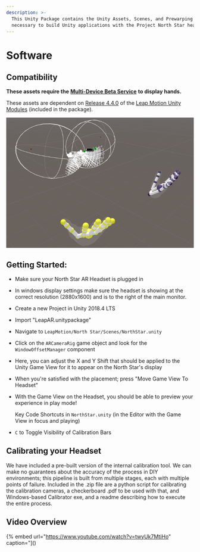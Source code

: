 ```yaml
---
description: >-
  This Unity Package contains the Unity Assets, Scenes, and Prewarping systems
  necessary to build Unity applications with the Project North Star headset.
---
```


# Software

## Compatibility

**These assets require the** [**Multi-Device Beta Service**](https://github.com/leapmotion/UnityModules/tree/feat-multi-device/Multidevice%20Service) **to display hands.**

These assets are dependent on [Release 4.4.0](https://github.com/leapmotion/UnityModules/pull/1010) of the [Leap Motion Unity Modules](https://github.com/leapmotion/UnityModules) \(included in the package\).

[![North Star Starting Scene](../assets/unitynorthstarrig.png)](https://github.com/leapmotion/ProjectNorthStar/tree/master/Software)

## Getting Started:

* Make sure your North Star AR Headset is plugged in
* In windows display settings make sure the headset is showing at the correct resolution \(2880x1600\) and is to the right of the main monitor.
* Create a new Project in Unity 2018.4 LTS
* Import "LeapAR.unitypackage"
* Navigate to `LeapMotion/North Star/Scenes/NorthStar.unity`
* Click on the `ARCameraRig` game object and look for the `WindowOffsetManager` component
* Here, you can adjust the X and Y Shift that should be applied to the Unity Game View for it to appear on the North Star's display
* When you're satisfied with the placement; press "Move Game View To Headset"
* With the Game View on the Headset, you should be able to preview your experience in play mode!

  Key Code Shortcuts in `NorthStar.unity` \(in the Editor with the Game View in focus and playing\)

* `C` to Toggle Visibility of Calibration Bars

## Calibrating your Headset

We have included a pre-built version of the internal calibration tool. We can make no guarantees about the accuracy of the process in DIY environments; this pipeline is built from multiple stages, each with multiple points of failure. Included in the .zip file are a python script for calibrating the calibration cameras, a checkerboard .pdf to be used with that, and Windows-based Calibrator exe, and a readme describing how to execute the entire process.

## Video Overview

{% embed url="https://www.youtube.com/watch?v=twyUk7MtiHo" caption="]()

